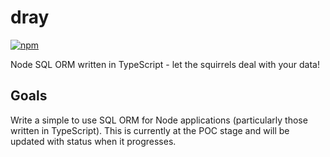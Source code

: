 # dray
[![npm](https://img.shields.io/npm/v/dray.svg)](https://www.npmjs.com/dray)

Node SQL ORM written in TypeScript - let the squirrels deal with your data!

## Goals
Write a simple to use SQL ORM for Node applications (particularly those written in TypeScript). This is currently at the POC stage and will be updated with status when it progresses.

